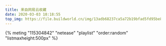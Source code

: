 ```yaml
---
title: 来自网易云收藏
date: 2020-03-03 18:18:55
top_img: https://file.buildworld.cn/img/13adb68237ca5a72b19bfad5fd95be8e_582c1c38c09eb.jpg
---
```


{% meting "115304842" "netease" "playlist" "order:random" "listmaxheight:500px" %}